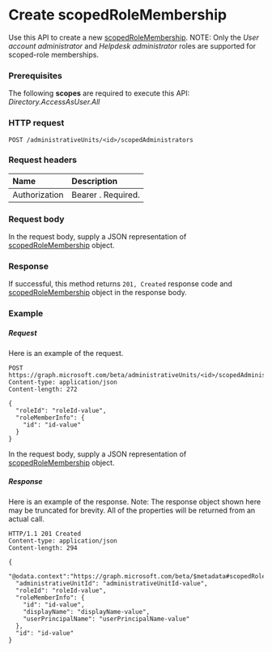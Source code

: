# Create scopedRoleMembership

Use this API to create a new [scopedRoleMembership](../resources/scopedrolemembership.md). NOTE: Only the *User account administrator* and *Helpdesk administrator* roles are supported for scoped-role memberships.

### Prerequisites
The following **scopes** are required to execute this API: *Directory.AccessAsUser.All*

### HTTP request
<!-- { "blockType": "ignored" } -->
```http
POST /administrativeUnits/<id>/scopedAdministrators
```
### Request headers
| Name      |Description|
|:----------|:----------|
| Authorization  | Bearer <token>. Required.|

### Request body
In the request body, supply a JSON representation of [scopedRoleMembership](../resources/scopedrolemembership.md) object.


### Response
If successful, this method returns `201, Created` response code and [scopedRoleMembership](../resources/scopedrolemembership.md) object in the response body.

### Example
##### Request
Here is an example of the request.
<!-- {
  "blockType": "request",
  "name": "create_scopedrolemembership_from_administrativeunit"
}-->
```http
POST https://graph.microsoft.com/beta/administrativeUnits/<id>/scopedAdministrators
Content-type: application/json
Content-length: 272

{
  "roleId": "roleId-value",
  "roleMemberInfo": {
    "id": "id-value"
  }
}
```
In the request body, supply a JSON representation of [scopedRoleMembership](../resources/scopedrolemembership.md) object.
##### Response
Here is an example of the response. Note: The response object shown here may be truncated for brevity. All of the properties will be returned from an actual call.
<!-- {
  "blockType": "response",
  "truncated": true,
  "@odata.type": "microsoft.graph.scopedrolemembership"
} -->
```http
HTTP/1.1 201 Created
Content-type: application/json
Content-length: 294

{
  "@odata.context":"https://graph.microsoft.com/beta/$metadata#scopedRoleMemberships/$entity",
  "administrativeUnitId": "administrativeUnitId-value",
  "roleId": "roleId-value",
  "roleMemberInfo": {
    "id": "id-value",
    "displayName": "displayName-value",
    "userPrincipalName": "userPrincipalName-value"
  },
  "id": "id-value"
}
```

<!-- uuid: 8fcb5dbc-d5aa-4681-8e31-b001d5168d79
2015-10-25 14:57:30 UTC -->
<!-- {
  "type": "#page.annotation",
  "description": "Create scopedRoleMembership",
  "keywords": "",
  "section": "documentation",
  "tocPath": ""
}-->